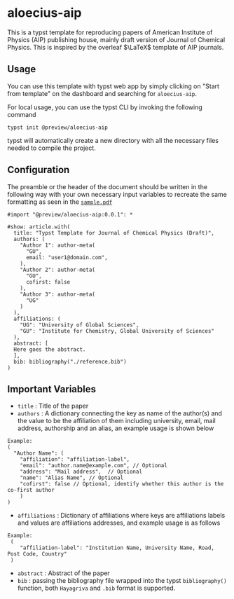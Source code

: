 # aloecius-aip

This is a typst template for reproducing papers of American Institute of Physics (AIP) publishing house, mainly draft version of Journal of Chemical Physics. This is inspired by the overleaf $\LaTeX$ template of AIP journals.

## Usage

You can use this template with typst web app by simply clicking on "Start from template" on the dashboard and searching for `aloecius-aip`.

For local usage, you can use the typst CLI by invoking the following command

```
typst init @preview/aloecius-aip
```

typst will automatically create a new directory with all the necessary files needed to compile the project.

## Configuration

The preamble or the header of the document should be written in the following way with your own necessary input variables to recreate the same formatting as seen in the [`sample.pdf`](sample.pdf)
```
#import "@preview/aloecius-aip:0.0.1": *

#show: article.with(
  title: "Typst Template for Journal of Chemical Physics (Draft)",
  authors: (
    "Author 1": author-meta(
      "GU",
      email: "user1@domain.com",
    ),
    "Author 2": author-meta(
      "GU",
      cofirst: false
    ),
    "Author 3": author-meta(
      "UG"
    )
  ),
  affiliations: (
    "UG": "University of Global Sciences",
    "GU": "Institute for Chemistry, Global University of Sciences"
  ),
  abstract: [
  Here goes the abstract. 
  ],
  bib: bibliography("./reference.bib")
)
```

## Important Variables

- `title` : Title of the paper
- `authors` : A dictionary connecting the key as name of the author(s) and the value to be the affiliation of them including university, email, mail address, authorship and an alias, an example usage is shown below

```
Example:
(
  "Author Name": (
    "affiliation": "affiliation-label",
    "email": "author.name@example.com", // Optional
    "address": "Mail address",  // Optional
    "name": "Alias Name", // Optional
    "cofirst": false // Optional, identify whether this author is the co-first author
    )
)
```
- `affiliations` : Dictionary of affiliations where keys are affiliations labels and values are affiliations addresses, and example usage is as follows

```
Example:
 (
    "affiliation-label": "Institution Name, University Name, Road, Post Code, Country"
 )
```

- `abstract` : Abstract of the paper
- `bib` : passing the bibliography file wrapped into the typst `bibliography()` function, both `Hayagriva` and `.bib` format is supported. 